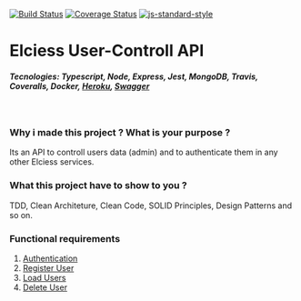 [![Build Status](https://travis-ci.org/lucasfloripa/elciess.ms.sign-up.svg?branch=main)](https://travis-ci.org/lucasfloripa/elciess.ms.sign-up)
[![Coverage Status](https://coveralls.io/repos/github/lucasfloripa/elciess.ms.sign-up/badge.svg)](https://coveralls.io/github/lucasfloripa/elciess.ms.sign-up)
[![js-standard-style](https://img.shields.io/badge/code%20style-standard-brightgreen.svg)](http://standardjs.com)

# Elciess User-Controll API
##### Tecnologies: Typescript, Node, Express, Jest, MongoDB, Travis, Coveralls, Docker, [Heroku](https://elciess-ms-signup.herokuapp.com/api "https://elciess-ms-signup.herokuapp.com/api"), [Swagger](https://elciess-ms-signup.herokuapp.com/api-docs/ "https://elciess-ms-signup.herokuapp.com/api-docs/")

<br />

### Why i made this project ? What is your purpose ?
Its an API to controll users data (admin) and to authenticate them in any other Elciess services.

### What this project have to show to you ?
TDD, Clean Architeture, Clean Code, SOLID Principles, Design Patterns and so on.

### Functional requirements
1. [Authentication](./requirements/authentication.md)
2. [Register User](./requirements/register-user.md)
3. [Load Users](./requirements/load-users.md)
3. [Delete User](./requirements/delete-user.md)